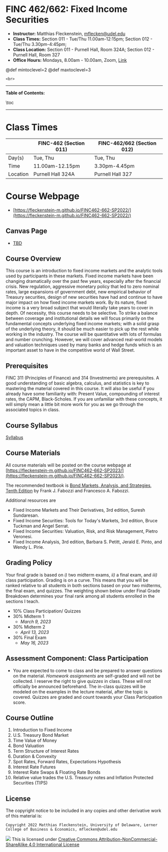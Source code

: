 
# FINC 462/662: Fixed Income Securities


* **Instructor:** Matthias Fleckenstein, [mflecken@udel.edu](mailto:mflecken@udel.edu)
* **Class Times:** Section 011 - Tue/Thu 11.00am-12:15pm; Section 012 - Tue/Thu 3.30pm-4:45pm;
* **Class Location:** Section 011 - Purnell Hall, Room 324A; Section 012 - Purnell Hall, Room 327
* **Office Hours:** Mondays, 8.00am - 10.00am, Zoom, [Link](https://udel.zoom.us/j/96361766005)

@def mintoclevel=2 
@def maxtoclevel=3

~~~
<br>
~~~

---

**Table of Contents:**

\toc

---

# Class Times

|             | FINC-462 (Section 011)        | FINC-462/662 (Section 012)    |
| --------    | ----------------------------  | ---------------------------   |
| Day(s)      | Tue, Thu                      | Tue, Thu         |
| Time        | 11.00am-12.15pm               | 3.30pm-4.45pm    |
| Location    | Purnell Hall 324A             | Purnell Hall 327 |

# Course Webpage
- [https://fleckenstein-m.github.io/FINC462-662-SP2022/](https://fleckenstein-m.github.io/FINC462-662-SP2022/)


## Canvas Page
- [TBD](TBD)

## Course Overview

This course is an introduction to fixed income markets and the analytic tools used by participants in these markets. Fixed income markets have been changing dramatically over the past few years, especially after the financial crisis. New regulation, aggressive monetary policy that led to zero nominal rates, large expansions of government debt, new empirical behavior of Treasury securities, design of new securities have had and continue to have major impact on how fixed income markets work. By its nature, fixed income is a very broad subject that would literally take years to cover in depth. Of necessity, this course needs to be selective. To strike a balance between coverage and institutional details we will focus primarily on the fundamental concepts underlying fixed income markets; with a solid grasp of the underlying theory, it should be much easier to pick up the rest while working in the industry. The course will be quantitative with lots of formulas and number crunching. However, we will cover advanced real-world models and valuation techniques used by many banks and hedge funds which is an important asset to have in the competitive world of Wall Street.

## Prerequisites
FINC 311 (Principles of Finance) and 314 (Investments) are prerequisites. A good understanding of basic algebra, calculus, and statistics is key to mastering the material covered in this course. It will also be useful if you already have some familiarity with: Present Value, compounding of interest rates, the CAPM, Black-Scholes. If you are unfamiliar with these concepts, it will simply mean a little bit more work for you as we go through the associated topics in class. 


## Course Syllabus

[Syllabus](./assets/syllabus.pdf)


## Course Materials

All course materials will be posted on the course webpage at [https://fleckenstein-m.github.io/FINC462-662-SP2023/](https://fleckenstein-m.github.io/FINC462-662-SP2023/).

The recommended textbook is [Bond Markets, Analysis, and Strategies, Tenth Edition](https://mitpress.mit.edu/books/bond-markets-analysis-and-strategies-tenth-edition) by Frank J. Fabozzi and Francesco A. Fabozzi.

Additional resources are

- Fixed Income Markets and Their Derivatives, 3rd edition, Suresh Sundaresan.  
- Fixed Income Securities: Tools for Today's Markets, 3rd edition, Bruce Tuckman and Angel Serrat.  
- Fixed Income Securities: Valuation, Risk, and Risk Management, Pietro Veronesi.  
- Fixed Income Analysis, 3rd edition, Barbara S. Petitt, Jerald E. Pinto, and Wendy L. Pirie.  


## Grading Policy

Your final grade is based on _i)_ two midterm exams, _ii)_ a final exam, and _iii)_ class participation. Grading is on a curve. This means that you will be ranked relative to all students in both sections based on your two midterms, the final exam, and quizzes. The weighting shown below under Final Grade Breakdown determines your final rank among all students enrolled in the sections I teach.

- 10% Class Participation/ Quizzes
- 30% Midterm 1
  - *March 9, 2023*
- 30% Midterm 2
  - *April 13, 2023*
- 30% Final Exam
  - *May 16, 2023*


## Assessment Component: Class Participation

- You are expected to come to class and be prepared to answer questions on the material. *Homework assignments* are self-graded and will not be collected. I reserve the right to give *quizzes* in class. These will not officially be announced beforehand. The in-class quizzes will be modeled on the examples in the lecture material, after the topic is covered. Quizzes are graded and count towards your Class Participation score.  


## Course Outline
1. Introduction to Fixed Income
2. U.S. Treasury Bond Market
3. Time Value of Money
4. Bond Valuation
5. Term Structure of Interest Rates
6. Duration & Convexity
7. Spot Rates, Forward Rates, Expectations Hypothesis
8. Interest Rate Futures
9. Interest Rate Swaps & Floating Rate Bonds
10. Relative value trades the U.S. Treasury notes and Inflation Protected Securities (TIPS)




## License

The copyright notice to be included in any copies and other derivative work of this material is:

```
Copyright 2022 Matthias Fleckenstein, University of Delaware, Lerner College of Business & Economics, mflecken@udel.edu
```

![](https://licensebuttons.net/l/by-nc-sa/4.0/80x15.png) This is licensed under [Creative Commons Attribution-NonCommercial-ShareAlike 4.0 International License](http://creativecommons.org/licenses/by-nc-sa/4.0/)
